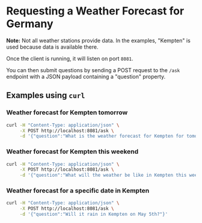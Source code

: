 # Requesting a Weather Forecast for Germany

**Note:** Not all weather stations provide data. In the examples, "Kempten" is used because data is available there.

Once the client is running, it will listen on port `8081`.

You can then submit questions by sending a POST request to the `/ask` endpoint with a JSON payload containing a "question" property.

## Examples using `curl`

### Weather forecast for Kempten tomorrow

```bash
curl -H "Content-Type: application/json" \
     -X POST http://localhost:8081/ask \
     -d '{"question":"What is the weather forecast for Kempten for tomorrow?"}'
```

### Weather forecast for Kempten this weekend

```bash
curl -H "Content-Type: application/json" \
     -X POST http://localhost:8081/ask \
     -d '{"question":"What will the weather be like in Kempten this weekend?"}'
```

### Weather forecast for a specific date in Kempten

```bash
curl -H "Content-Type: application/json" \
     -X POST http://localhost:8081/ask \
     -d '{"question":"Will it rain in Kempten on May 5th?"}'
```

